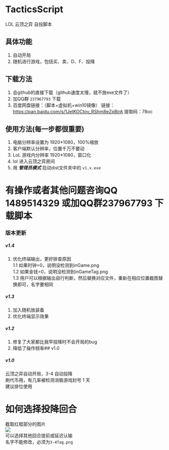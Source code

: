 # TacticsScript
 LOL 云顶之弈 自投脚本

## 具体功能
1. 自动开局
2. 随机进行游戏，包括买、卖、D、F、投降

## 下载方法
1. 会github的直接下载（github速度太慢，就不放exe文件了）
2. 加QQ群 `237967793` 下载
3. 百度网盘链接：（脚本+虚拟机+win10镜像）
链接：https://pan.baidu.com/s/1JeIKOCtov_RShm8eZpBirA 
提取码：78oc 


## 使用方法(每一步都很重要)
1. 电脑分辨率设置为 1920*1080，100%缩放
2. 客户端默认分辨率，位置千万不要动
2. LoL 游戏内分辨率 1920*1080，窗口化
3. lol 进入云顶之弈房间
4. 用 ***管理员模式*** 启动dist文件夹中的 `v1.x.exe`


# 有操作或者其他问题咨询QQ 1489514329 或加QQ群237967793 下载脚本


### 版本更新

##### v1.4
1. 优化终端输出，更好排查原因  
    1.1 如果时钟=0，说明没检测到inGame.png  
    1.2 如果金钱=0，说明没检测到inGameTag.png  
    1.3 用户可以根据输出自行判断，然后替换对应文件，重新在相应位置截图替换即可，名字要相同  
##### v1.3
1. 加入随机放装备  
2. 优化终端显示效果  
##### v1.2 
1. 修复了大家都比我早投降时不会开局的bug  
2. 降低了操作频率## v1.0  
##### v1.0
云顶之弈自动开局，3-4 自动投降  
刷代币用，有几率被检测消极游戏封号 1 天  
建议排位使用

# 如何选择投降回合

截取红框部分的图片  
![](https://images-cdn.shimo.im/67T6uI8cKYgPXdYd__original.png)  
可以选择其他回合提前或延迟认输  
名字不能修改，必须为`3-4Tag.png`
